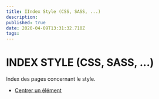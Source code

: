 ```yaml
---
title: IIndex Style (CSS, SASS, ...)
description: 
published: true
date: 2020-04-09T13:31:32.710Z
tags: 
---
```


# INDEX STYLE (CSS, SASS, ...)

Index des pages concernant le style.

* [Centrer un élément](/style/centrer_element)